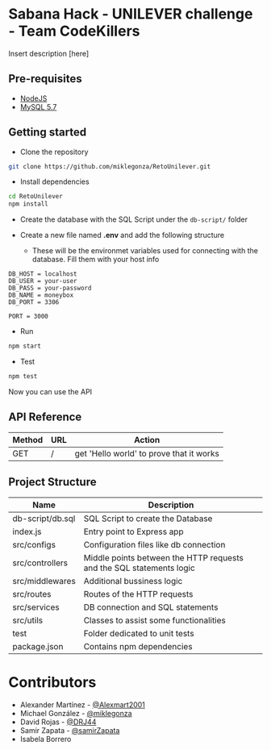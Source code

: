 # Sabana Hack - UNILEVER challenge - Team CodeKillers

Insert description [here]

## Pre-requisites

-   [NodeJS](https://nodejs.org/en/)
-   [MySQL 5.7](https://dev.mysql.com/downloads/)

## Getting started

-   Clone the repository

```bash
git clone https://github.com/miklegonza/RetoUnilever.git
```

-   Install dependencies

```bash
cd RetoUnilever
npm install
```

-   Create the database with the SQL Script under the `db-script/` folder

-   Create a new file named **.env** and add the following structure

    -   These will be the environmet variables used for connecting with the database. Fill them with your host info

```
DB_HOST = localhost
DB_USER = your-user
DB_PASS = your-password
DB_NAME = moneybox
DB_PORT = 3306

PORT = 3000
```

-   Run

```bash
npm start
```

-   Test

```bash
npm test
```

Now you can use the API

## API Reference

| Method | URL | Action                                   |
| ------ | --- | ---------------------------------------- |
| GET    | /   | get 'Hello world' to prove that it works |

## Project Structure

| Name             | Description                                                          |
| ---------------- | -------------------------------------------------------------------- |
| db-script/db.sql | SQL Script to create the Database                                    |
| index.js         | Entry point to Express app                                           |
| src/configs      | Configuration files like db connection                               |
| src/controllers  | Middle points between the HTTP requests and the SQL statements logic |
| src/middlewares  | Additional bussiness logic                                           |
| src/routes       | Routes of the HTTP requests                                          |
| src/services     | DB connection and SQL statements                                     |
| src/utils        | Classes to assist some functionalities                               |
| test             | Folder dedicated to unit tests                                       |
| package.json     | Contains npm dependencies                                            |

# Contributors

-   Alexander Martínez - [@Alexmart2001](https://github.com/Alexmart2001)
-   Michael González - [@miklegonza](https://github.com/miklegonza)
-   David Rojas - [@DRJ44](https://github.com/DRJ44)
-   Samir Zapata - [@samirZapata](https://github.com/samirZapata)
-   Isabela Borrero
